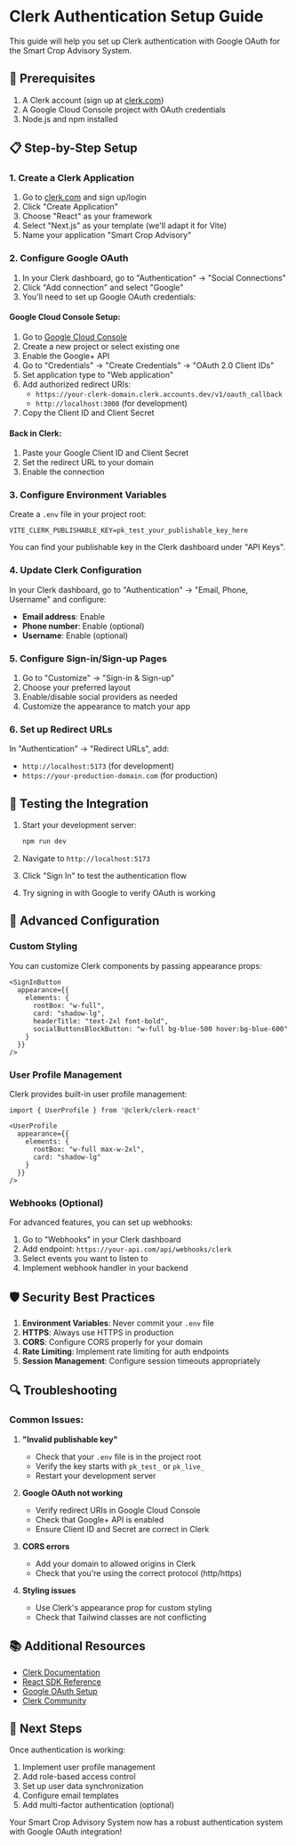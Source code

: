 # Clerk Authentication Setup Guide

This guide will help you set up Clerk authentication with Google OAuth for the Smart Crop Advisory System.

## 🔧 Prerequisites

1. A Clerk account (sign up at [clerk.com](https://clerk.com))
2. A Google Cloud Console project with OAuth credentials
3. Node.js and npm installed

## 📋 Step-by-Step Setup

### 1. Create a Clerk Application

1. Go to [clerk.com](https://clerk.com) and sign up/login
2. Click "Create Application"
3. Choose "React" as your framework
4. Select "Next.js" as your template (we'll adapt it for Vite)
5. Name your application "Smart Crop Advisory"

### 2. Configure Google OAuth

1. In your Clerk dashboard, go to "Authentication" → "Social Connections"
2. Click "Add connection" and select "Google"
3. You'll need to set up Google OAuth credentials:

#### Google Cloud Console Setup:
1. Go to [Google Cloud Console](https://console.cloud.google.com)
2. Create a new project or select existing one
3. Enable the Google+ API
4. Go to "Credentials" → "Create Credentials" → "OAuth 2.0 Client IDs"
5. Set application type to "Web application"
6. Add authorized redirect URIs:
   - `https://your-clerk-domain.clerk.accounts.dev/v1/oauth_callback`
   - `http://localhost:3000` (for development)
7. Copy the Client ID and Client Secret

#### Back in Clerk:
1. Paste your Google Client ID and Client Secret
2. Set the redirect URL to your domain
3. Enable the connection

### 3. Configure Environment Variables

Create a `.env` file in your project root:

```env
VITE_CLERK_PUBLISHABLE_KEY=pk_test_your_publishable_key_here
```

You can find your publishable key in the Clerk dashboard under "API Keys".

### 4. Update Clerk Configuration

In your Clerk dashboard, go to "Authentication" → "Email, Phone, Username" and configure:

- **Email address**: Enable
- **Phone number**: Enable (optional)
- **Username**: Enable (optional)

### 5. Configure Sign-in/Sign-up Pages

1. Go to "Customize" → "Sign-in & Sign-up"
2. Choose your preferred layout
3. Enable/disable social providers as needed
4. Customize the appearance to match your app

### 6. Set up Redirect URLs

In "Authentication" → "Redirect URLs", add:
- `http://localhost:5173` (for development)
- `https://your-production-domain.com` (for production)

## 🚀 Testing the Integration

1. Start your development server:
   ```bash
   npm run dev
   ```

2. Navigate to `http://localhost:5173`

3. Click "Sign In" to test the authentication flow

4. Try signing in with Google to verify OAuth is working

## 🔧 Advanced Configuration

### Custom Styling

You can customize Clerk components by passing appearance props:

```tsx
<SignInButton 
  appearance={{
    elements: {
      rootBox: "w-full",
      card: "shadow-lg",
      headerTitle: "text-2xl font-bold",
      socialButtonsBlockButton: "w-full bg-blue-500 hover:bg-blue-600"
    }
  }}
/>
```

### User Profile Management

Clerk provides built-in user profile management:

```tsx
import { UserProfile } from '@clerk/clerk-react'

<UserProfile 
  appearance={{
    elements: {
      rootBox: "w-full max-w-2xl",
      card: "shadow-lg"
    }
  }}
/>
```

### Webhooks (Optional)

For advanced features, you can set up webhooks:

1. Go to "Webhooks" in your Clerk dashboard
2. Add endpoint: `https://your-api.com/api/webhooks/clerk`
3. Select events you want to listen to
4. Implement webhook handler in your backend

## 🛡️ Security Best Practices

1. **Environment Variables**: Never commit your `.env` file
2. **HTTPS**: Always use HTTPS in production
3. **CORS**: Configure CORS properly for your domain
4. **Rate Limiting**: Implement rate limiting for auth endpoints
5. **Session Management**: Configure session timeouts appropriately

## 🔍 Troubleshooting

### Common Issues:

1. **"Invalid publishable key"**
   - Check that your `.env` file is in the project root
   - Verify the key starts with `pk_test_` or `pk_live_`
   - Restart your development server

2. **Google OAuth not working**
   - Verify redirect URIs in Google Cloud Console
   - Check that Google+ API is enabled
   - Ensure Client ID and Secret are correct in Clerk

3. **CORS errors**
   - Add your domain to allowed origins in Clerk
   - Check that you're using the correct protocol (http/https)

4. **Styling issues**
   - Use Clerk's appearance prop for custom styling
   - Check that Tailwind classes are not conflicting

## 📚 Additional Resources

- [Clerk Documentation](https://clerk.com/docs)
- [React SDK Reference](https://clerk.com/docs/references/react)
- [Google OAuth Setup](https://developers.google.com/identity/protocols/oauth2)
- [Clerk Community](https://clerk.com/community)

## 🎯 Next Steps

Once authentication is working:

1. Implement user profile management
2. Add role-based access control
3. Set up user data synchronization
4. Configure email templates
5. Add multi-factor authentication (optional)

Your Smart Crop Advisory System now has a robust authentication system with Google OAuth integration!
